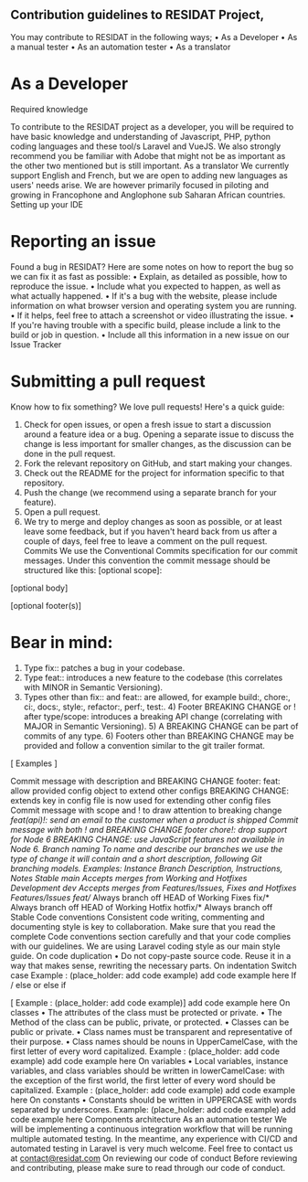 ## Contribution guidelines to RESIDAT Project,
You may contribute to RESIDAT in the following ways;
•	As a Developer
•	As a manual tester
•	As an automation tester
•	As a translator

# As a Developer
Required knowledge

To contribute to the RESIDAT project as a developer, you will be required to have basic knowledge and understanding of Javascript, PHP, python coding languages and these tool/s Laravel and VueJS. We also strongly recommend you be familiar with Adobe that might not be as important as the other two mentioned but is still important.
As a translator
We currently support English and French, but we are open to adding new languages as users' needs arise. We are however primarily focused in piloting and growing in Francophone and Anglophone sub Saharan African countries.
Setting up your IDE

# Reporting an issue
Found a bug in RESIDAT? Here are some notes on how to report the bug so we can fix it as fast as possible:
•	Explain, as detailed as possible, how to reproduce the issue.
•	Include what you expected to happen, as well as what actually happened.
•	If it's a bug with the website, please include information on what browser version and operating system you are running.
•	If it helps, feel free to attach a screenshot or video illustrating the issue.
•	If you're having trouble with a specific build, please include a link to the build or job in question.
•	Include all this information in a new issue on our Issue Tracker

# Submitting a pull request
Know how to fix something? We love pull requests! Here's a quick guide:
1.	Check for open issues, or open a fresh issue to start a discussion around a feature idea or a bug. Opening a separate issue to discuss the change is less important for smaller changes, as the discussion can be done in the pull request.
2.	Fork the relevant repository on GitHub, and start making your changes.
3.	Check out the README for the project for information specific to that repository.
4.	Push the change (we recommend using a separate branch for your feature).
5.	Open a pull request.
6.	We try to merge and deploy changes as soon as possible, or at least leave some feedback, but if you haven't heard back from us after a couple of days, feel free to leave a comment on the pull request.
      Commits
      We use the Conventional Commits specification for our commit messages. Under this convention the commit message should be structured like this:
      <type>[optional scope]: <description>

[optional body]

[optional footer(s)]

# Bear in mind:
1) Type fix:: patches a bug in your codebase.
2) Type feat:: introduces a new feature to the codebase (this correlates with MINOR in Semantic Versioning).
3) Types other than fix:: and feat:: are allowed, for example build:, chore:, ci:, docs:, style:, refactor:, perf:, test:. 4) Footer BREAKING CHANGE or ! after type/scope: introduces a breaking API change (correlating with MAJOR in Semantic Versioning). 5) A BREAKING CHANGE can be part of commits of any type. 6) Footers other than BREAKING CHANGE may be provided and follow a convention similar to the git trailer format.

[ Examples ]

Commit message with description and BREAKING CHANGE footer:
feat: allow provided config object to extend other configs BREAKING CHANGE: extends key in config file is now used for extending other config files
Commit message with scope and ! to draw attention to breaking change
*feat(api)!: send an email to the customer when a product is shipped
Commit message with both ! and BREAKING CHANGE footer
chore!: drop support for Node 6 BREAKING CHANGE: use JavaScript features not available in Node 6.
Branch naming
To name and describe our branches we use the type of change it will contain and a short description, following Git branching models.
Examples:
Instance	Branch	Description, Instructions, Notes
Stable	main	Accepts merges from Working and Hotfixes
Development	dev	Accepts merges from Features/Issues, Fixes and Hotfixes
Features/Issues	feat/*	Always branch off HEAD of Working
Fixes	fix/*	Always branch off HEAD of Working
Hotfix	hotfix/*	Always branch off Stable
Code conventions
Consistent code writing, commenting and documenting style is key to collaboration. Make sure that you read the complete Code conventions section carefully and that your code complies with our guidelines. We are using Laravel coding style as our main style guide.
On code duplication
•	Do not copy-paste source code. Reuse it in a way that makes sense, rewriting the necessary parts.
On indentation
Switch case
Example : (place_holder: add code example)
add code example here
If / else or else if

[ Example : (place_holder: add code example)]
add code example here
On classes
•	The attributes of the class must be protected or private.
•	The Method of the class can be public, private, or protected.
•	Classes can be public or private.
•	Class names must be transparent and representative of their purpose.
•	Class names should be nouns in UpperCamelCase, with the first letter of every word capitalized.
Example : (place_holder: add code example)
add code example here
On variables
•	Local variables, instance variables, and class variables should be written in lowerCamelCase: with the exception of the first world, the first letter of every word should be capitalized.
Example : (place_holder: add code example)
add code example here
On constants
•	Constants should be written in UPPERCASE with words separated by underscores.
Example: (place_holder: add code example)
add code example here
Components architecture
As an automation tester
We will be implementing a continuous integration workflow that will be running multiple automated testing. In the meantime, any experience with CI/CD and automated testing in Laravel is very much welcome. Feel free to contact us at contact@residat.com
On reviewing our code of conduct
Before reviewing and contributing, please make sure to read through our code of conduct.